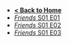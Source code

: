 - [**< Back to Home**](/)
- [*Friends* S01 E01](english/friends/s01e01.md)
- [*Friends* S01 E02](english/friends/s01e02.md)
- [*Friends* S01 E03](english/friends/s01e03.md)